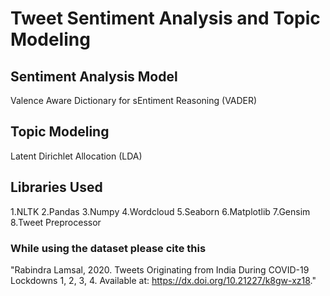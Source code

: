 # Tweet Sentiment Analysis and Topic Modeling

## Sentiment Analysis Model

Valence Aware Dictionary for sEntiment Reasoning (VADER)

## Topic Modeling

Latent Dirichlet Allocation (LDA)

## Libraries Used
1.NLTK
2.Pandas
3.Numpy
4.Wordcloud
5.Seaborn
6.Matplotlib
7.Gensim
8.Tweet Preprocessor

### While using the dataset please cite this
"Rabindra Lamsal, 2020. Tweets Originating from India During COVID-19 Lockdowns 1, 2, 3, 4. Available at: https://dx.doi.org/10.21227/k8gw-xz18."
